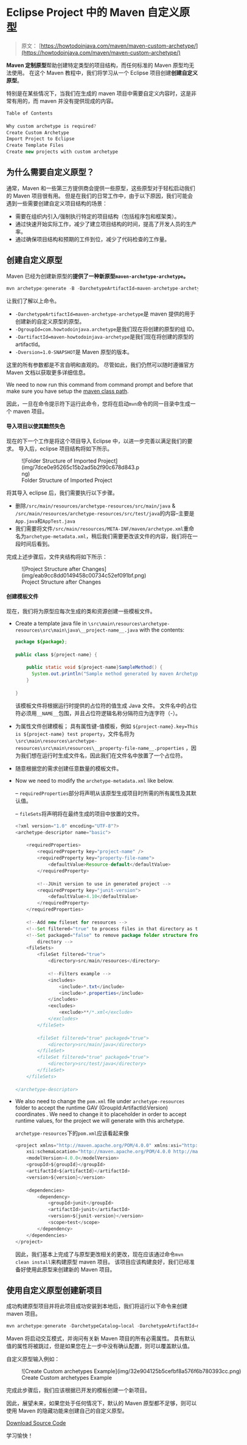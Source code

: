 # Eclipse Project 中的 Maven 自定义原型

> 原文： [https://howtodoinjava.com/maven/maven-custom-archetype/](https://howtodoinjava.com/maven/maven-custom-archetype/)

**Maven 定制原型**帮助创建特定类型的项目结构，而任何标准的 Maven 原型均无法使用。 在这个 Maven 教程中，我们将学习从一个 Eclipse 项目创建**创建自定义原型**。

特别是在某些情况下，当我们在生成的 maven 项目中需要自定义内容时，这是非常有用的，而 maven 并没有提供现成的内容。

```java
Table of Contents

Why custom archetype is required?
Create Custom Archetype
Import Project to Eclipse
Create Template Files
Create new projects with custom archetype

```

## 为什么需要自定义原型？

通常，Maven 和一些第三方提供商会提供一些原型，这些原型对于轻松启动我们的 Maven 项目很有用。 但是在我们的日常工作中，由于以下原因，我们可能会遇到一些需要创建自定义项目结构的场景：

*   需要在组织内引入/强制执行特定的项目结构（包括程序包和框架类）。
*   通过快速开始实际工作，减少了建立项目结构的时间，提高了开发人员的生产率。
*   通过确保项目结构和预期的工件到位，减少了代码检查的工作量。

## 创建自定义原型

Maven 已经为创建新原型的**提供了一种新原型`maven-archetype-archetype`。**

```java
mvn archetype:generate -B -DarchetypeArtifactId=maven-archetype-archetype  -DgroupId=com.howtodoinjava.archetype -DartifactId=maven-howtodoinjava-archetype -Dversion=1.0-SNAPSHOT

```

让我们了解以上命令。

*   `-DarchetypeArtifactId=maven-archetype-archetype`是 maven 提供的用于创建新的自定义原型的原型。
*   `-DgroupId=com.howtodoinjava.archetype`是我们现在将创建的原型的组 ID。
*   `-DartifactId=maven-howtodoinjava-archetype`是我们现在将创建的原型的 artifactId。
*   `-Dversion=1.0-SNAPSHOT`是 Maven 原型的版本。

这里的所有参数都是不言自明和直观的。 尽管如此，我们仍然可以随时遵循官方 Maven 文档以获取更多详细信息。

We need to now run this command from command prompt and before that make sure you have setup the [maven class path](//howtodoinjava.com/maven/how-to-install-maven-on-windows-7/).

因此，一旦在命令提示符下运行此命令，您将在启动`mvn`命令的同一目录中生成一个 maven 项目。

#### 导入项目以使其黯然失色

现在的下一个工作是将这个项目导入 Eclipse 中，以进一步完善以满足我们的要求。 导入后，eclipse 项目结构将如下所示。

<figure aria-describedby="caption-attachment-8684" class="wp-caption aligncenter" id="attachment_8684" style="width: 313px">![Folder Structure of Imported Project](img/7dce0e95265c15b2ad5b2f90c678d843.png)

<figcaption class="wp-caption-text" id="caption-attachment-8684">Folder Structure of Imported Project</figcaption>

</figure>

将其导入 eclipse 后，我们需要执行以下步骤。

*   删除`/src/main/resources/archetype-resources/src/main/java` & `/src/main/resources/archetype-resources/src/test/java`的内容–主要是`App.java`和`AppTest.java`
*   我们需要将文件`/src/main/resources/META-INF/maven/archetype.xml`重命名为`archetype-metadata.xml`，稍后我们需要更改该文件的内容，我们将在一段时间后看到。

完成上述步骤后，文件夹结构将如下所示：

<figure aria-describedby="caption-attachment-8687" class="wp-caption aligncenter" id="attachment_8687" style="width: 334px">![Project Structure after Changes](img/eab9cc8dd0149458c00734c52ef091bf.png)

<figcaption class="wp-caption-text" id="caption-attachment-8687">Project Structure after Changes</figcaption>

</figure>

#### 创建模板文件

现在，我们将为原型应每次生成的类和资源创建一些模板文件。

*   Create a template java file in `\src\main\resources\archetype-resources\src\main\java\__project-name__.java` with the contents:

    ```java
    package ${package};

    public class ${project-name} {

        public static void ${project-name}SampleMethod() {
          System.out.println("Sample method generated by maven Archetype..");
        }

    }

    ```

    该模板文件将根据运行时提供的占位符的值生成 Java 文件。 文件名中的占位符必须用`__NAME__`包围，并且占位符逻辑名称分隔符应为连字符（-）。

*   为属性文件创建模板； 具有属性键-值模板，例如
    `${project-name}.key=This is ${project-name} test property`，文件名将为`\src\main\resources\archetype-resources\src\main\resources\__property-file-name__.properties`
    ，因为我们想在运行时生成文件名，因此我们在文件名中放置了一个占位符。
*   随意根据您的需求创建任意数量的模板文件。
*   Now we need to modify the `archetype-metadata.xml` like below.

    – `requiredProperties`部分将声明从该原型生成项目时所需的所有属性及其默认值。

    – `fileSets`将声明将在最终生成的项目中放置的文件。

    ```java
    <?xml version="1.0" encoding="UTF-8"?>
    <archetype-descriptor name="basic">

    	<requiredProperties>
    		<requiredProperty key="project-name" />
    		<requiredProperty key="property-file-name">
    			<defaultValue>Resource-default</defaultValue>
    		</requiredProperty>

    		<!--JUnit version to use in generated project -->
    		<requiredProperty key="junit-version">
    			<defaultValue>4.10</defaultValue>
    		</requiredProperty>
    	</requiredProperties>

    	<!--Add new fileset for resources -->
    	<!--Set filtered="true" to process files in that directory as templates -->
    	<!--Set packaged="false" to remove package folder structure from resource 
    		directory -->
    	<fileSets>
    		<fileSet filtered="true">
    			<directory>src/main/resources</directory>

    			<!--Filters example -->
    			<includes>
    				<include>*.txt</include>
    				<include>*.properties</include>
    			</includes>
    			<excludes>
    				<exclude>**/*.xml</exclude>
    			</excludes>
    		</fileSet>

    		<fileSet filtered="true" packaged="true">
    			<directory>src/main/java</directory>
    		</fileSet>
    		<fileSet filtered="true" packaged="true">
    			<directory>src/test/java</directory>
    		</fileSet>
    	</fileSets>

    </archetype-descriptor>

    ```

*   We also need to change the `pom.xml` file under `archetype-resources` folder to accept the runtime GAV (GroupId:ArtifactId:Version) coordinates . We need to change it to placeholder in order to accept runtime values, for the project we will generate with this archetype.

    `archetype-resources`下的`pom.xml`应该看起来像

    ```java
    <project xmlns="http://maven.apache.org/POM/4.0.0" xmlns:xsi="http://www.w3.org/2001/XMLSchema-instance"
    	xsi:schemaLocation="http://maven.apache.org/POM/4.0.0 http://maven.apache.org/maven-v4_0_0.xsd">
    	<modelVersion>4.0.0</modelVersion>
    	<groupId>${groupId}</groupId>
    	<artifactId>${artifactId}</artifactId>
    	<version>${version}</version>

    	<dependencies>
    		<dependency>
    			<groupId>junit</groupId>
    			<artifactId>junit</artifactId>
    			<version>${junit-version}</version>
    			<scope>test</scope>
    		</dependency>
    	</dependencies>
    </project>

    ```

    因此，我们基本上完成了与原型更改相关的更改，现在应该通过命令`mvn clean install`来构建原型 maven 项目。 该项目应该构建良好，我们已经准备好使用此原型来创建新的 Maven 项目。

## 使用自定义原型创建新项目

成功构建原型项目并将此项目成功安装到本地后，我们将运行以下命令来创建 maven 项目。

```java
mvn archetype:generate -DarchetypeCatalog=local -DarchetypeArtifactId=maven-howtodoinjava-archetype -DarchetypeGroupId=com.howtodoinjava.archetype -DarchetypeVersion=1.0-SNAPSHOT

```

Maven 将启动交互模式，并询问有关新 Maven 项目的所有必需属性。 具有默认值的属性将被跳过，但是如果您在上一步中没有确认配置，则可以覆盖默认值。

自定义原型输入例如：

<figure aria-describedby="caption-attachment-8689" class="wp-caption aligncenter" id="attachment_8689" style="width: 695px">![Create Custom archetypes Example](img/32e904125b5cefbf8a576f6b780393cc.png)

<figcaption class="wp-caption-text" id="caption-attachment-8689">Create Custom archetypes Example</figcaption>

</figure>

完成此步骤后，我们应该根据已开发的模板创建一个新项目。

因此，展望未来，如果您处于任何情况下，默认的 Maven 原型都不足够，则可以使用 Maven 的隐藏功能来创建自己的自定义原型。

[Download Source Code](//howtodoinjava.com/wp-content/downloads/maven-howtodoinjava-archetype.zip)

学习愉快！